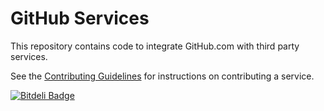 GitHub Services
===============

This repository contains code to integrate GitHub.com with third party services.

See the [Contributing Guidelines](https://github.com/github/github-services/blob/master/CONTRIBUTING.md)
for instructions on contributing a service.


[![Bitdeli Badge](https://d2weczhvl823v0.cloudfront.net/glix/github-services/trend.png)](https://bitdeli.com/free "Bitdeli Badge")

